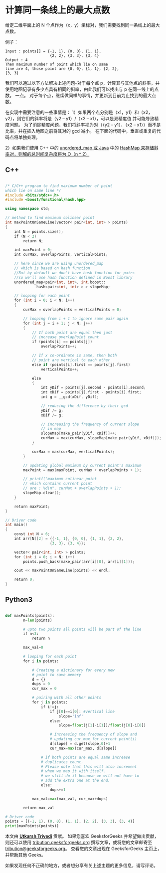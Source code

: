 # 计算同一条线上的最大点数

给定二维平面上的 N 个点作为（x，y）坐标对，我们需要找到同一条线上的最大点数。

例子：

```
Input : points[] = {-1, 1}, {0, 0}, {1, 1}, 
                    {2, 2}, {3, 3}, {3, 4} 
Output : 4
Then maximum number of point which lie on same
line are 4, those point are {0, 0}, {1, 1}, {2, 2},
{3, 3}

```

我们可以通过以下方法解决上述问题–对于每个点 p，计算其与其他点的斜率，并使用地图记录有多少点具有相同的斜率，由此我们可以找出与 p 在同一线上的点数。 一点。 对于每个点，继续做同样的事情，并更新到目前为止找到的最大点数。

在实现中需要注意的一些事情是：
1）如果两个点分别是（x1，y1）和（x2，y2），则它们的斜率将是（y2 – y1）/（x2 – x1），可以是双精度值 并可能导致精度问题。 为了消除精度问题，我们将斜率视为对（（y2 – y1），（x2 – x1））而不是比率，并在插入地图之前将其对的 gcd 减小。 在下面的代码中，垂直或重复的代码点将单独处理。

2）如果我们使用 C++ 中的 [unordered_map 或 Java](https://www.geeksforgeeks.org/unordered_map-in-stl-and-its-applications/) 中的 [HashMap 来存储斜率对，则解的总时间复杂度将为 O（n ^ 2）](https://www.geeksforgeeks.org/hashmap-treemap-java/)

## C++

```cpp

/* C/C++ program to find maximum number of point 
which lie on same line */
#include <bits/stdc++.h> 
#include <boost/functional/hash.hpp> 

using namespace std; 

// method to find maximum colinear point 
int maxPointOnSameLine(vector< pair<int, int> > points) 
{ 
    int N = points.size(); 
    if (N < 2) 
        return N; 

    int maxPoint = 0; 
    int curMax, overlapPoints, verticalPoints; 

    // here since we are using unordered_map  
    // which is based on hash function  
    //But by default we don't have hash function for pairs 
    //so we'll use hash function defined in Boost library 
    unordered_map<pair<int, int>, int,boost:: 
              hash<pair<int, int> > > slopeMap; 

    // looping for each point 
    for (int i = 0; i < N; i++) 
    { 
        curMax = overlapPoints = verticalPoints = 0; 

        // looping from i + 1 to ignore same pair again 
        for (int j = i + 1; j < N; j++) 
        { 
            // If both point are equal then just 
            // increase overlapPoint count 
            if (points[i] == points[j]) 
                overlapPoints++; 

            // If x co-ordinate is same, then both 
            // point are vertical to each other 
            else if (points[i].first == points[j].first) 
                verticalPoints++; 

            else
            { 
                int yDif = points[j].second - points[i].second; 
                int xDif = points[j].first - points[i].first; 
                int g = __gcd(xDif, yDif); 

                // reducing the difference by their gcd 
                yDif /= g; 
                xDif /= g; 

                // increasing the frequency of current slope 
                // in map 
                slopeMap[make_pair(yDif, xDif)]++; 
                curMax = max(curMax, slopeMap[make_pair(yDif, xDif)]); 
            } 

            curMax = max(curMax, verticalPoints); 
        } 

        // updating global maximum by current point's maximum 
        maxPoint = max(maxPoint, curMax + overlapPoints + 1); 

        // printf("maximum colinear point  
        // which contains current point  
        // are : %d\n", curMax + overlapPoints + 1); 
        slopeMap.clear(); 
    } 

    return maxPoint; 
} 

// Driver code 
int main() 
{ 
    const int N = 6; 
    int arr[N][2] = {{-1, 1}, {0, 0}, {1, 1}, {2, 2}, 
                    {3, 3}, {3, 4}}; 

    vector< pair<int, int> > points; 
    for (int i = 0; i < N; i++) 
        points.push_back(make_pair(arr[i][0], arr[i][1])); 

    cout << maxPointOnSameLine(points) << endl; 

    return 0; 
} 

```

## Python3

```py

def maxPoints(points): 
        n=len(points) 

        # upto two points all points will be part of the line 
        if n<3: 
            return n 

        max_val=0

        # looping for each point 
        for i in points: 

            # Creating a dictionary for every new 
            # point to save memory 
            d = {}  
            dups = 0
            cur_max = 0

            # pairing with all other points  
            for j in points: 
                if i!=j: 
                    if j[0]==i[0]: #vertical line 
                        slope='inf'
                    else: 
                        slope=float(j[1]-i[1])/float(j[0]-i[0]) 

                    # Increasing the frequency of slope and  
                    # updating cur_max for current point(i)  
                    d[slope] = d.get(slope,0)+1
                    cur_max=max(cur_max, d[slope]) 

                # if both points are equal same increase  
                # duplicates count. 
                # Please note that this will also increment 
                # when we map it with itself. 
                # we still do it because we will not have to 
                # add the extra one at the end. 
                else: 
                    dups+=1

            max_val=max(max_val, cur_max+dups) 

        return max_val 

# Driver code 
points = [(-1, 1), (0, 0), (1, 1), (2, 2), (3, 3), (3, 4)] 
print(maxPoints(points)) 

```

本文由 **[Utkarsh Trivedi](https://in.linkedin.com/in/utkarsh-trivedi-253069a7)** 贡献。 如果您喜欢 GeeksforGeeks 并希望做出贡献，则还可以使用 [tribution.geeksforgeeks.org](http://www.contribute.geeksforgeeks.org) 撰写文章，或将您的文章邮寄至 tribution@geeksforgeeks.org。 查看您的文章出现在 GeeksforGeeks 主页上，并帮助其他 Geeks。

如果发现任何不正确的地方，或者想分享有关上述主题的更多信息，请写评论。

